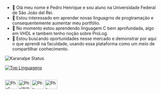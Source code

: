 - 👋 Olá meu nome é Pedro Henrique e sou aluno na Universidade Federal de São João del Rei.
- 👀 Estou interessado em aprender novas linguagrns de progtramação e consequentemente aumentar meu portfólio.
- 🌱 No momento estou aprendendo linguagem C bem aprofundada, algo em VHDL e tambem tenho noção sobre ProLog.
- 💞️ Estou buscando oportunidades nesse mercado e demonstrar por aqui o que aprendi na faculdade, usando essa plataforma como um meio de compartilhar conhecimento.

![Karanalpe Status](https://github-readme-stats.vercel.app/api?username=phcostaa2&show_icons=true&theme=midnight-purple&include_all_commits=true)

[![Top Linguagens](https://github-readme-stats.vercel.app/api/top-langs/?username=phcostaa2&layout=compact&theme=midnight-purple)](https://github.com/anuraghazra/github-readme-stats)
 
  
  <div style="display: inline_block"><br>
  <img align="center" alt="Ph-c" height="30" width="40" src="https://cdn.jsdelivr.net/gh/devicons/devicon/icons/c/c-original.svg">
  <img align="center" alt="Ph-java" height="30" width="40" src="https://cdn.jsdelivr.net/gh/devicons/devicon/icons/java/java-original-wordmark.svg">
  <img align="center" alt="Ph-canva" height="30" width="40" src="https://cdn.jsdelivr.net/gh/devicons/devicon/icons/canva/canva-original.svg">
  <img align="center" alt="Ph-latex" height="30" width="40" src="https://cdn.jsdelivr.net/gh/devicons/devicon/icons/latex/latex-original.svg">
  </div>
  
  ##
 
 <div>
  <a href="https://Instagram.com/ph__costaa" target="_blank" img src="https://img.shields.io/badge/Instagram-E4405F?style=for-the-badge&logo=instagram&logoColor=white" target="_blank"></a>
  <a href="https://www.linkedin.com/in/pedro-costa-749375228" target="_blank" img src="https://img.shields.io/badge/LinkedIn-0077B5?style=for-the-badge&logo=linkedin&logoColor=white" target="_blank"></a>
  </div>
            
          
            
          
            
          
  
            
          
  


<!---
phcostaa2/phcostaa2 is a ✨ special ✨ repository because its `README.md` (this file) appears on your GitHub profile.
You can click the Preview link to take a look at your changes.
--->
